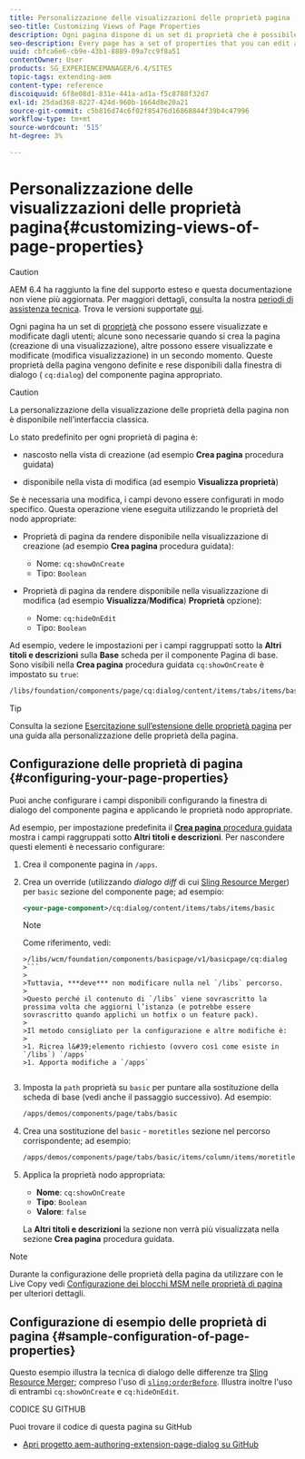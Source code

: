 ```yaml
---
title: Personalizzazione delle visualizzazioni delle proprietà pagina
seo-title: Customizing Views of Page Properties
description: Ogni pagina dispone di un set di proprietà che è possibile modificare in base alle esigenze
seo-description: Every page has a set of properties that you can edit as required
uuid: cbfca6e6-cb9e-43b1-8889-09a7cc9f8a51
contentOwner: User
products: SG_EXPERIENCEMANAGER/6.4/SITES
topic-tags: extending-aem
content-type: reference
discoiquuid: 6f8e08d1-831e-441a-ad1a-f5c8788f32d7
exl-id: 25dad368-8227-424d-960b-1664d8e20a21
source-git-commit: c5b816d74c6f02f85476d16868844f39b4c47996
workflow-type: tm+mt
source-wordcount: '515'
ht-degree: 3%

---
```


# Personalizzazione delle visualizzazioni delle proprietà pagina{#customizing-views-of-page-properties}

>[!CAUTION]
>
>AEM 6.4 ha raggiunto la fine del supporto esteso e questa documentazione non viene più aggiornata. Per maggiori dettagli, consulta la nostra [periodi di assistenza tecnica](https://helpx.adobe.com/it/support/programs/eol-matrix.html). Trova le versioni supportate [qui](https://experienceleague.adobe.com/docs/).

Ogni pagina ha un set di [proprietà](/help/sites-authoring/editing-page-properties.md) che possono essere visualizzate e modificate dagli utenti; alcune sono necessarie quando si crea la pagina (creazione di una visualizzazione), altre possono essere visualizzate e modificate (modifica visualizzazione) in un secondo momento. Queste proprietà della pagina vengono definite e rese disponibili dalla finestra di dialogo ( `cq:dialog`) del componente pagina appropriato.

>[!CAUTION]
>
>La personalizzazione della visualizzazione delle proprietà della pagina non è disponibile nell’interfaccia classica.

Lo stato predefinito per ogni proprietà di pagina è:

* nascosto nella vista di creazione (ad esempio **Crea pagina** procedura guidata)

* disponibile nella vista di modifica (ad esempio **Visualizza proprietà**)

Se è necessaria una modifica, i campi devono essere configurati in modo specifico. Questa operazione viene eseguita utilizzando le proprietà del nodo appropriate:

* Proprietà di pagina da rendere disponibile nella visualizzazione di creazione (ad esempio **Crea pagina** procedura guidata):

   * Nome: `cq:showOnCreate`
   * Tipo: `Boolean`

* Proprietà di pagina da rendere disponibile nella visualizzazione di modifica (ad esempio **Visualizza**/**Modifica**) **Proprietà** opzione):

   * Nome: `cq:hideOnEdit`
   * Tipo: `Boolean`

Ad esempio, vedere le impostazioni per i campi raggruppati sotto la **Altri titoli e descrizioni** sulla **Base** scheda per il componente Pagina di base. Sono visibili nella **Crea pagina** procedura guidata `cq:showOnCreate` è impostato su `true`:

```xml
/libs/foundation/components/page/cq:dialog/content/items/tabs/items/basic/items/column/items/moretitles
```

>[!TIP]
>
>Consulta la sezione [Esercitazione sull’estensione delle proprietà pagina](https://experienceleague.adobe.com/docs/experience-manager-learn/sites/developing/page-properties-technical-video-develop.html) per una guida alla personalizzazione delle proprietà della pagina.

## Configurazione delle proprietà di pagina {#configuring-your-page-properties}

Puoi anche configurare i campi disponibili configurando la finestra di dialogo del componente pagina e applicando le proprietà nodo appropriate.

Ad esempio, per impostazione predefinita il [**Crea pagina** procedura guidata](/help/sites-authoring/managing-pages.md#creating-a-new-page) mostra i campi raggruppati sotto **Altri titoli e descrizioni**. Per nascondere questi elementi è necessario configurare:

1. Crea il componente pagina in `/apps`.
1. Crea un override (utilizzando *dialogo diff* di cui [Sling Resource Merger](/help/sites-developing/sling-resource-merger.md)) per `basic` sezione del componente page; ad esempio:

   ```xml
   <your-page-component>/cq:dialog/content/items/tabs/items/basic
   ```

   >[!NOTE]
   >
   >Come riferimento, vedi:
   >
   >
   ```
   >/libs/wcm/foundation/components/basicpage/v1/basicpage/cq:dialog
   >```
   >
   >Tuttavia, ***deve*** non modificare nulla nel `/libs` percorso.
   >
   >Questo perché il contenuto di `/libs` viene sovrascritto la prossima volta che aggiorni l’istanza (e potrebbe essere sovrascritto quando applichi un hotfix o un feature pack).
   >
   >Il metodo consigliato per la configurazione e altre modifiche è:
   >
   >1. Ricrea l&#39;elemento richiesto (ovvero così come esiste in `/libs`) `/apps`
   >1. Apporta modifiche a `/apps`


1. Imposta la `path` proprietà su `basic` per puntare alla sostituzione della scheda di base (vedi anche il passaggio successivo). Ad esempio:

   ```xml
   /apps/demos/components/page/tabs/basic
   ```

1. Crea una sostituzione del `basic` - `moretitles` sezione nel percorso corrispondente; ad esempio:

   ```xml
   /apps/demos/components/page/tabs/basic/items/column/items/moretitles
   ```

1. Applica la proprietà nodo appropriata:

   * **Nome**: `cq:showOnCreate`
   * **Tipo**: `Boolean`
   * **Valore**: `false`

   La **Altri titoli e descrizioni** la sezione non verrà più visualizzata nella sezione **Crea pagina** procedura guidata.

>[!NOTE]
>
>Durante la configurazione delle proprietà della pagina da utilizzare con le Live Copy vedi [Configurazione dei blocchi MSM nelle proprietà di pagina](/help/sites-developing/extending-msm.md#configuring-msm-locks-on-page-properties-touch-enabled-ui) per ulteriori dettagli.

## Configurazione di esempio delle proprietà di pagina {#sample-configuration-of-page-properties}

Questo esempio illustra la tecnica di dialogo delle differenze tra [Sling Resource Merger](/help/sites-developing/sling-resource-merger.md); compreso l&#39;uso di [`sling:orderBefore`](/help/sites-developing/sling-resource-merger.md#properties). Illustra inoltre l&#39;uso di entrambi `cq:showOnCreate` e `cq:hideOnEdit`.

CODICE SU GITHUB

Puoi trovare il codice di questa pagina su GitHub

* [Apri progetto aem-authoring-extension-page-dialog su GitHub](https://github.com/Adobe-Marketing-Cloud/aem-authoring-extension-page-dialog)
